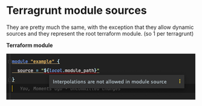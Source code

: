 # Terragrunt module sources

They are pretty much the same, with the exception that they allow dynamic sources
and they represent the root terraform module. (so 1 per terragrunt)

**Terraform module**

![img.png](img.png)


